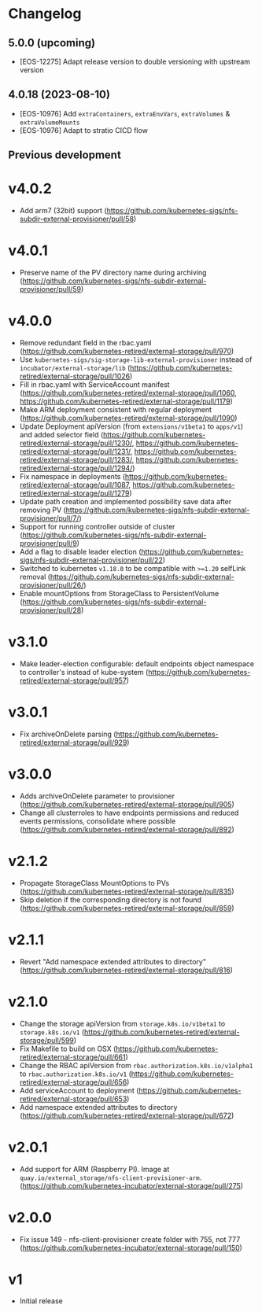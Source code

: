# Changelog

## 5.0.0 (upcoming)

* [EOS-12275] Adapt release version to double versioning with upstream version

## 4.0.18 (2023-08-10)

* [EOS-10976] Add `extraContainers`, `extraEnvVars`, `extraVolumes` & `extraVolumeMounts`
* [EOS-10976] Adapt to stratio CICD flow

## Previous development

# v4.0.2
- Add arm7 (32bit) support (https://github.com/kubernetes-sigs/nfs-subdir-external-provisioner/pull/58)

# v4.0.1
- Preserve name of the PV directory name during archiving (https://github.com/kubernetes-sigs/nfs-subdir-external-provisioner/pull/59)

# v4.0.0
- Remove redundant field in the rbac.yaml (https://github.com/kubernetes-retired/external-storage/pull/970)
- Use `kubernetes-sigs/sig-storage-lib-external-provisioner` instead of `incubator/external-storage/lib` (https://github.com/kubernetes-retired/external-storage/pull/1026)
- Fill in rbac.yaml with ServiceAccount manifest (https://github.com/kubernetes-retired/external-storage/pull/1060, https://github.com/kubernetes-retired/external-storage/pull/1179)
- Make ARM deployment consistent with regular deployment (https://github.com/kubernetes-retired/external-storage/pull/1090)
- Update Deployment apiVersion (from `extensions/v1beta1` to `apps/v1`) and added selector field (https://github.com/kubernetes-retired/external-storage/pull/1230/, https://github.com/kubernetes-retired/external-storage/pull/1231/, https://github.com/kubernetes-retired/external-storage/pull/1283/, https://github.com/kubernetes-retired/external-storage/pull/1294/)
- Fix namespace in deployments (https://github.com/kubernetes-retired/external-storage/pull/1087, https://github.com/kubernetes-retired/external-storage/pull/1279)
- Update path creation and implemented possibility save data after removing PV (https://github.com/kubernetes-sigs/nfs-subdir-external-provisioner/pull/7/)
- Support for running controller outside of cluster (https://github.com/kubernetes-sigs/nfs-subdir-external-provisioner/pull/9)
- Add a flag to disable leader election (https://github.com/kubernetes-sigs/nfs-subdir-external-provisioner/pull/22)
- Switched to kubernetes `v1.18.0` to be compatible with `>=1.20` selfLink removal (https://github.com/kubernetes-sigs/nfs-subdir-external-provisioner/pull/26/)
- Enable mountOptions from StorageClass to PersistentVolume (https://github.com/kubernetes-sigs/nfs-subdir-external-provisioner/pull/28)

# v3.1.0
- Make leader-election configurable: default endpoints object namespace to controller's instead of kube-system (https://github.com/kubernetes-retired/external-storage/pull/957)

# v3.0.1
- Fix archiveOnDelete parsing (https://github.com/kubernetes-retired/external-storage/pull/929)

# v3.0.0
- Adds archiveOnDelete parameter to provisioner (https://github.com/kubernetes-retired/external-storage/pull/905)
- Change all clusterroles to have endpoints permissions and reduced events permissions, consolidate where possible (https://github.com/kubernetes-retired/external-storage/pull/892)

# v2.1.2
- Propagate StorageClass MountOptions to PVs (https://github.com/kubernetes-retired/external-storage/pull/835)
- Skip deletion if the corresponding directory is not found (https://github.com/kubernetes-retired/external-storage/pull/859)

# v2.1.1
- Revert "Add namespace extended attributes to directory" (https://github.com/kubernetes-retired/external-storage/pull/816)

# v2.1.0
- Change the storage apiVersion from `storage.k8s.io/v1beta1` to `storage.k8s.io/v1` (https://github.com/kubernetes-retired/external-storage/pull/599)
- Fix Makefile to build on OSX (https://github.com/kubernetes-retired/external-storage/pull/661)
- Change the RBAC apiVersion from `rbac.authorization.k8s.io/v1alpha1` to `rbac.authorization.k8s.io/v1` (https://github.com/kubernetes-retired/external-storage/pull/656)
- Add serviceAccount to deployment (https://github.com/kubernetes-retired/external-storage/pull/653)
- Add namespace extended attributes to directory (https://github.com/kubernetes-retired/external-storage/pull/672)

# v2.0.1
- Add support for ARM (Raspberry PI). Image at `quay.io/external_storage/nfs-client-provisioner-arm`. (https://github.com/kubernetes-incubator/external-storage/pull/275)

# v2.0.0
- Fix issue 149 - nfs-client-provisioner create folder with 755, not 777 (https://github.com/kubernetes-incubator/external-storage/pull/150)

# v1
- Initial release
